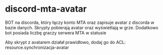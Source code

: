 # discord-mta-avatar
 
BOT na discorda, który łączy konto MTA oraz zapisuje avatar z discorda w bazie danych.
Skrypty pobierają avatar oraz wyświetlają w grze.
Dodatkowo bot posiada liczbę graczy serwera MTA w statusie

Aby skrypt z avatarem działał prawidłowo, dodaj go do ACL: resource.synchronizacja-avatar

